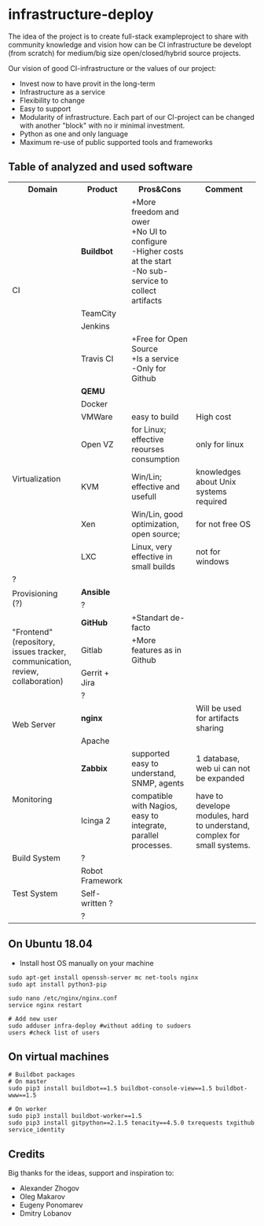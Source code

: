 # infrastructure-deploy

The idea of the project is to create full-stack exampleproject to share with community knowledge and vision how can be CI infrastructure be developt (from scratch) for medium/big size open/closed/hybrid source projects.

Our vision of good CI-infrastructure or the values of our project:
- Invest now to have provit in the long-term
- Infrastructure as a service
- Flexibility to change
- Easy to support
- Modularity of infrastructure. Each part of our CI-project can be changed with another "block" with no ir minimal investment.
- Python as one and only language
- Maximum re-use of public supported tools and frameworks


## Table of analyzed and used software

<table class="tg">
  <tr>
    <th class="tg-0pky">Domain</th>
    <th class="tg-0pky">Product</th>
    <th class="tg-0pky">Pros&amp;Cons</th>
    <th class="tg-0pky">Comment</th>
  </tr>
  <tr>
    <td class="tg-0pky" rowspan="4">CI</td>
    <td class="tg-fymr"><b>Buildbot</b></td>
    <td class="tg-0pky">+More freedom and ower<br>+No UI to configure<br>-Higher costs at the start<br>-No sub-service to collect artifacts</td>
    <td class="tg-0pky"></td>
  </tr>
  <tr>
    <td class="tg-0pky">TeamCity</td>
    <td class="tg-0pky"></td>
    <td class="tg-0pky"></td>
  </tr>
  <tr>
    <td class="tg-0pky">Jenkins</td>
    <td class="tg-0pky"></td>
    <td class="tg-0pky"></td>
  </tr>
  <tr>
    <td class="tg-0pky">Travis CI</td>
    <td class="tg-0pky">+Free for Open Source<br>+Is a service<br>-Only for Github</td>
    <td class="tg-0pky"></td>
  </tr>
  <tr>
    <td class="tg-0pky" rowspan="7">Virtualization</td>
    <td class="tg-fymr"><b>QEMU</b></td>
    <td class="tg-0pky"></td>
    <td class="tg-0pky"></td>
  </tr>
  <tr>
    <td class="tg-0pky">Docker</td>
    <td class="tg-0pky"></td>
    <td class="tg-0pky"></td>
  </tr>
  <tr>
    <td class="tg-0pky">VMWare</td>
    <td class="tg-0pky">easy to build</td>
    <td class="tg-0pky">High cost</td>
  </tr>
    <tr>
    <td class="tg-0pky">Open VZ</td>
    <td class="tg-0pky">for Linux; effective reourses consumption</td>
    <td class="tg-0pky">only for linux</td>
  </tr>
    <tr>
    <td class="tg-0pky">KVM</td>
    <td class="tg-0pky">Win/Lin; effective and usefull</td>
    <td class="tg-0pky">knowledges about Unix systems required</td>
  </tr>
    <tr>
    <td class="tg-0pky">Xen</td>
    <td class="tg-0pky">Win/Lin, good optimization, open source;</td>
    <td class="tg-0pky">for not free OS</td>
  </tr>
    <tr>
    <td class="tg-0pky">LXC</td>
    <td class="tg-0pky">Linux, very effective in small builds</td>
    <td class="tg-0pky">not for windows</td>
  </tr>
  <tr>
    <td class="tg-0pky">?</td>
    <td class="tg-0pky"></td>
    <td class="tg-0pky"></td>
  </tr>
  <tr>
    <td class="tg-0pky" rowspan="2">Provisioning<br>(?)</td>
    <td class="tg-fymr"><b>Ansible</b></td>
    <td class="tg-0pky"></td>
    <td class="tg-0pky"></td>
  </tr>
  <tr>
    <td class="tg-0pky">?</td>
    <td class="tg-0pky"></td>
    <td class="tg-0pky"></td>
  </tr>
  <tr>
    <td class="tg-0pky" rowspan="4">"Frontend"<br>(repository, issues tracker,<br>communication, review,<br>collaboration)</td>
    <td class="tg-fymr"><b>GitHub</b></td>
    <td class="tg-0pky">+Standart de-facto</td>
    <td class="tg-0pky"></td>
  </tr>
  <tr>
    <td class="tg-0pky">Gitlab</td>
    <td class="tg-0pky">+More features as in Github</td>
    <td class="tg-0pky"></td>
  </tr>
  <tr>
    <td class="tg-0pky">Gerrit + Jira</td>
    <td class="tg-0pky"></td>
    <td class="tg-0pky"></td>
  </tr>
  <tr>
    <td class="tg-0pky">?</td>
    <td class="tg-0pky"></td>
    <td class="tg-0pky"></td>
  </tr>
  <tr>
    <td class="tg-0pky" rowspan="2">Web Server</td>
    <td class="tg-fymr"><b>nginx</b></td>
    <td class="tg-0pky"></td>
    <td class="tg-0pky">Will be used for artifacts sharing</td>
  </tr>
  <tr>
    <td class="tg-0pky">Apache</td>
    <td class="tg-0pky"></td>
    <td class="tg-0pky"></td>
  </tr>
  <tr>
    <td class="tg-0pky" rowspan="2">Monitoring</td>
    <td class="tg-fymr"><b>Zabbix</b></td>
    <td class="tg-0pky">supported easy to understand, SNMP, agents </td>
    <td class="tg-0pky">1 database, web ui can not be expanded</td>
  </tr>
  <tr>
    <td class="tg-0pky">Icinga 2</td>
    <td class="tg-0pky">compatible with Nagios, easy to integrate, parallel processes.</td>
    <td class="tg-0pky">have to develope modules, hard to understand, complex for small systems.</td>
  </tr>
  <tr>
    <td class="tg-0pky">Build System</td>
    <td class="tg-0pky">?</td>
    <td class="tg-0pky"></td>
    <td class="tg-0pky"></td>
  </tr>
  <tr>
    <td class="tg-0pky" rowspan="3">Test System</td>
    <td class="tg-fymr">Robot Framework</td>
    <td class="tg-0pky"></td>
    <td class="tg-0pky"></td>
  </tr>
  <tr>
    <td class="tg-0pky">Self-written ?</td>
    <td class="tg-0pky"></td>
    <td class="tg-0pky"></td>
  </tr>
  <tr>
    <td class="tg-0lax">?</td>
    <td class="tg-0lax"></td>
    <td class="tg-0lax"></td>
  </tr>
</table>





## On Ubuntu 18.04
- Install host OS manually on your machine
```
sudo apt-get install openssh-server mc net-tools nginx
sudo apt install python3-pip

sudo nano /etc/nginx/nginx.conf
service nginx restart

# Add new user
sudo adduser infra-deploy #without adding to sudoers
users #check list of users
```

## On virtual machines
```
# Buildbot packages
# On master
sudo pip3 install buildbot==1.5 buildbot-console-view==1.5 buildbot-www==1.5

# On worker
sudo pip3 install buildbot-worker==1.5
sudo pip3 install gitpython==2.1.5 tenacity==4.5.0 txrequests txgithub service_identity
```

## Credits
Big thanks for the ideas, support and inspiration to:
- Alexander Zhogov
- Oleg Makarov
- Eugeny Ponomarev
- Dmitry Lobanov
